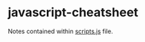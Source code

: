 # javascript-cheatsheet

Notes contained within [scripts.js](https://github.com/MERNStackMaster/javascript-cheatsheet/blob/master/scripts.js) file.